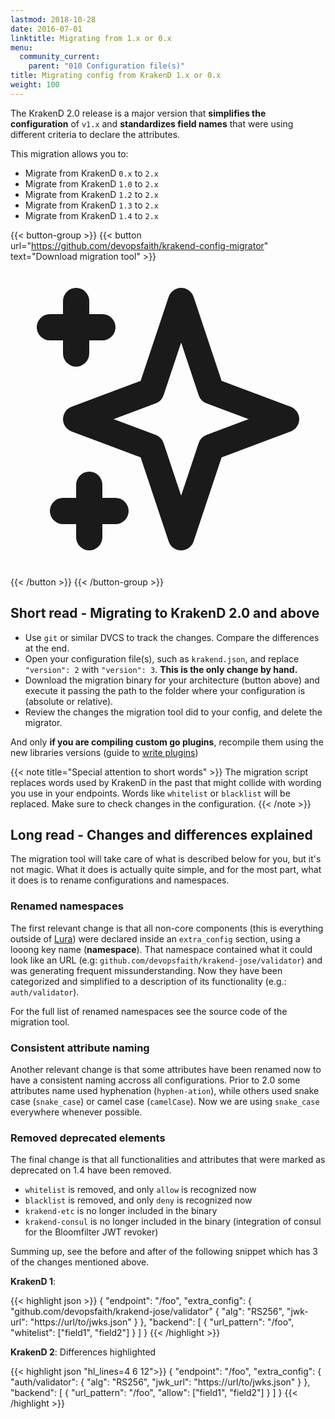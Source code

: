 ```yaml
---
lastmod: 2018-10-28
date: 2016-07-01
linktitle: Migrating from 1.x or 0.x
menu:
  community_current:
    parent: "010 Configuration file(s)"
title: Migrating config from KrakenD 1.x or 0.x
weight: 100
---
```


The KrakenD 2.0 release is a major version that **simplifies the configuration** of `v1.x` and **standardizes field names** that were using different criteria to declare the attributes.

This migration allows you to:

- Migrate from KrakenD `0.x` to `2.x`
- Migrate from KrakenD `1.0` to `2.x`
- Migrate from KrakenD `1.2` to `2.x`
- Migrate from KrakenD `1.3` to `2.x`
- Migrate from KrakenD `1.4` to `2.x`

{{< button-group >}}
{{< button url="https://github.com/devopsfaith/krakend-config-migrator" text="Download migration tool" >}}<svg xmlns="http://www.w3.org/2000/svg" class="h-6 w-6" fill="none" viewBox="0 0 24 24" stroke="currentColor"><path stroke-linecap="round" stroke-linejoin="round" stroke-width="2" d="M5 3v4M3 5h4M6 17v4m-2-2h4m5-16l2.286 6.857L21 12l-5.714 2.143L13 21l-2.286-6.857L5 12l5.714-2.143L13 3z" /></svg>
{{< /button >}}
{{< /button-group >}}


## Short read - Migrating to KrakenD 2.0 and above

- Use `git` or similar DVCS to track the changes. Compare the differences at the end.
- Open your configuration file(s), such as `krakend.json`, and replace `"version": 2` with `"version": 3`. **This is the only change by hand.**
- Download the migration binary for your architecture (button above) and execute it passing the path to the folder where your configuration is (absolute or relative).
- Review the changes the migration tool did to your config, and delete the migrator.

And only **if you are compiling custom go plugins**, recompile them using the new libraries versions (guide to [write plugins](/docs/extending/writing-plugins/))

{{< note title="Special attention to short words" >}}
The migration script replaces words used by KrakenD in the past that might collide with wording you use in your endpoints. Words like `whitelist` or `blacklist` will be replaced. Make sure to check changes in the configuration.
{{< /note >}}


## Long read - Changes and differences explained
The migration tool will take care of what is described below for you, but it's not magic. What it does is actually quite simple, and for the most part, what it does is to rename configurations and namespaces.

### Renamed namespaces
The first relevant change is that all non-core components (this is everything outside of [Lura](https://luraproject.org)) were declared inside an `extra_config` section, using a looong key name (**namespace**). That namespace contained what it could look like an URL (e.g: `github.com/devopsfaith/krakend-jose/validator`) and was generating frequent missunderstanding. Now they have been categorized and simplified to a description of its functionality (e.g.: `auth/validator`).

For the full list of renamed namespaces see the source code of the migration tool.

### Consistent attribute naming
Another relevant change is that some attributes have been renamed now to have a consistent naming accross all configurations. Prior to 2.0 some attributes name used hyphenation (`hyphen-ation`), while others used snake case (`snake_case`) or camel case (`camelCase`). Now we are using `snake_case` everywhere whenever possible.

### Removed deprecated elements
The final change is that all functionalities and attributes that were marked as deprecated on 1.4 have been removed.

- `whitelist` is removed, and only `allow` is recognized now
- `blacklist` is removed, and only `deny` is recognized now
- `krakend-etc` is no longer included in the binary
- `krakend-consul` is no longer included in the binary (integration of consul for the Bloomfilter JWT revoker)

Summing up, see the before and after of the following snippet which has 3 of the changes mentioned above.

**KrakenD 1**:

{{< highlight json >}}
{
    "endpoint": "/foo",
    "extra_config": {
        "github.com/devopsfaith/krakend-jose/validator" {
            "alg": "RS256",
            "jwk-url": "https://url/to/jwks.json"
        }
    },
    "backend": [
        {
            "url_pattern": "/foo",
            "whitelist": ["field1", "field2"]
        }
    ]
}
{{< /highlight >}}


**KrakenD 2**:
Differences highlighted

{{< highlight json "hl_lines=4 6 12">}}
{
    "endpoint": "/foo",
    "extra_config": {
        "auth/validator": {
            "alg": "RS256",
            "jwk_url": "https://url/to/jwks.json"
        }
    },
    "backend": [
        {
            "url_pattern": "/foo",
            "allow": ["field1", "field2"]
        }
    ]
}
{{< /highlight >}}
